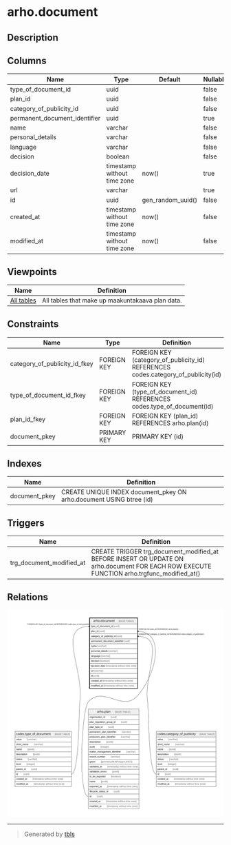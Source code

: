 # arho.document

## Description

## Columns

| Name | Type | Default | Nullable | Children | Parents | Comment |
| ---- | ---- | ------- | -------- | -------- | ------- | ------- |
| type_of_document_id | uuid |  | false |  | [codes.type_of_document](codes.type_of_document.md) |  |
| plan_id | uuid |  | false |  | [arho.plan](arho.plan.md) |  |
| category_of_publicity_id | uuid |  | false |  | [codes.category_of_publicity](codes.category_of_publicity.md) |  |
| permanent_document_identifier | uuid |  | true |  |  |  |
| name | varchar |  | false |  |  |  |
| personal_details | varchar |  | false |  |  |  |
| language | varchar |  | false |  |  |  |
| decision | boolean |  | false |  |  |  |
| decision_date | timestamp without time zone | now() | true |  |  |  |
| url | varchar |  | true |  |  |  |
| id | uuid | gen_random_uuid() | false |  |  |  |
| created_at | timestamp without time zone | now() | false |  |  |  |
| modified_at | timestamp without time zone | now() | false |  |  |  |

## Viewpoints

| Name | Definition |
| ---- | ---------- |
| [All tables](viewpoint-0.md) | All tables that make up maakuntakaava plan data. |

## Constraints

| Name | Type | Definition |
| ---- | ---- | ---------- |
| category_of_publicity_id_fkey | FOREIGN KEY | FOREIGN KEY (category_of_publicity_id) REFERENCES codes.category_of_publicity(id) |
| type_of_document_id_fkey | FOREIGN KEY | FOREIGN KEY (type_of_document_id) REFERENCES codes.type_of_document(id) |
| plan_id_fkey | FOREIGN KEY | FOREIGN KEY (plan_id) REFERENCES arho.plan(id) |
| document_pkey | PRIMARY KEY | PRIMARY KEY (id) |

## Indexes

| Name | Definition |
| ---- | ---------- |
| document_pkey | CREATE UNIQUE INDEX document_pkey ON arho.document USING btree (id) |

## Triggers

| Name | Definition |
| ---- | ---------- |
| trg_document_modified_at | CREATE TRIGGER trg_document_modified_at BEFORE INSERT OR UPDATE ON arho.document FOR EACH ROW EXECUTE FUNCTION arho.trgfunc_modified_at() |

## Relations

![er](arho.document.svg)

---

> Generated by [tbls](https://github.com/k1LoW/tbls)
